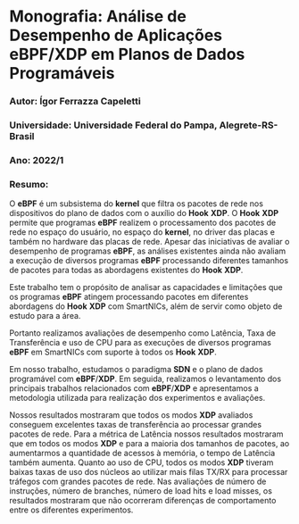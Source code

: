 # Monografia: Análise de Desempenho de Aplicações eBPF/XDP em Planos de Dados Programáveis

### Autor: Ígor Ferrazza Capeletti

### Universidade: Universidade Federal do Pampa, Alegrete-RS-Brasil

### Ano: 2022/1

### Resumo:
O **eBPF** é um subsistema do **kernel** que filtra os pacotes de rede nos dispositivos do plano de dados com o auxílio do **Hook** **XDP**. O **Hook** **XDP** permite que programas **eBPF** realizem o processamento dos pacotes de rede no espaço do usuário, no espaço do **kernel**, no driver das placas e também no hardware das placas de rede. Apesar das iniciativas de avaliar o desempenho de programas **eBPF**, as análises existentes ainda não avaliam a execução de diversos programas **eBPF** processando diferentes tamanhos de pacotes para todas as abordagens existentes do **Hook** **XDP**. 

Este trabalho tem o propósito de analisar as capacidades e limitações que os programas **eBPF** atingem processando pacotes em diferentes abordagens do **Hook** **XDP** com SmartNICs, além de servir como objeto de estudo para a área.
    
Portanto realizamos avaliações de desempenho como Latência, Taxa de Transferência e uso de CPU para as execuções de diversos programas **eBPF** em SmartNICs com suporte à todos os **Hook** **XDP**. 
    
Em nosso trabalho, estudamos o paradigma **SDN** e o plano de dados programável com **eBPF**/**XDP**. Em seguida, realizamos o levantamento dos principais trabalhos relacionados com **eBPF**/**XDP** e apresentamos a metodologia utilizada para realização dos experimentos e avaliações. 
    
Nossos resultados mostraram que todos os modos **XDP** avaliados conseguem excelentes taxas de transferência ao processar grandes pacotes de rede. Para a métrica de Latência nossos resultados mostraram que em todos os modos **XDP** e para a maioria dos tamanhos de pacotes, ao aumentarmos a quantidade de acessos à memória, o tempo de Latência também aumenta. Quanto ao uso de CPU, todos os modos **XDP** tiveram baixas taxas de uso dos núcleos ao utilizar mais filas TX/RX para processar tráfegos com grandes pacotes de rede. Nas avaliações de número de instruções, número de branches, número de load hits e load misses, os resultados mostraram que não ocorreram diferenças de comportamento entre os diferentes experimentos.
